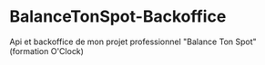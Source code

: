 # BalanceTonSpot-Backoffice
Api et backoffice de mon projet professionnel "Balance Ton Spot" (formation O'Clock)

